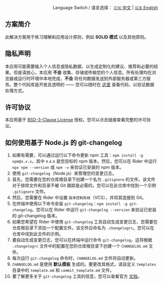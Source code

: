<p align="right">
  Language Switch / 语言选择：
  <a href="./README.zh-CN.md">🇨🇳 中文</a> | <a href="./README.md">🇬🇧 English</a>
</p>

**方案简介**
---  
此解决方案用于练习理解和应用设计原则，例如 **SOLID 模式** 以及其他原则。

**隐私声明**
---  
本应用可能需要输入个人信息或隐私数据，以生成定制化的建议、推荐和必要的结果。但是请放心，本应用 **不会**
收集、存储或传输您的个人信息。所有处理均在浏览器或运行时环境中本地完成，**不会**
将任何数据发送到外部服务器或第三方服务。整个代码库是开放且透明的 —— 您可以随时在 [这里](./) 查看代码，以验证数据处理方式。

**许可协议**
---  
本应用基于 [BSD-3-Clause License](LICENSE) 授权。您可以点击链接查看完整的许可协议。

**如何使用基于 Node.js 的 git-changelog**
---  

1. 如果有需要，可以通过运行以下命令更新 npm 工具：`npm install -g npm@x.x.x`，其中 x.x.x 是您目标的 npm 版本。然后，您可以在
   Rider 中运行 `npx npm --version` 或 `npm -v` 来验证已安装的 npm 版本。
2. 使用 `git-changelog`（Node.js）来管理您的变更日志。
3. 首先，您需要在您的仓库根目录下创建一个名为 `.gitignore` 的文件。该文件对于排除文件和目录不被 Git 跟踪是必需的。您可以在此仓库中找到一个示例
   `.gitignore` 文件。
4. 然后，您需要在 Rider 中设置 `版本控制系统`（VCS），并将其连接到 Git。
5. 在终端中使用以下命令安装 `git-changelog`：`npm install -g git-changelog`。您可以在 Rider 中运行
   `git-changelog --version` 来验证已安装的 git-changelog 版本。
6. 如果您希望在 Rider 中使用 `git-changelog` 工具自动生成变更日志，您需要在仓库根目录下添加一个配置文件。该文件应命名为
   `.changelogrc`。您可以在仓库中找到此文件的示例。
7. 要自动生成变更日志，您可以在终端中运行命令 `git-changelog`。这将根据 `.changelogrc` 文件中的配置在您的仓库根目录下创建一个
   `CHANGELOG.md` 文件。
8. 每次运行 `git-changelog` 命令时，`CHANGELOG.md` 文件将自动更新。
9. `CHANGELOG.md` 是使用 **默认模板** 生成的。要更改其格式，请自定义 `templates` 目录中的 `template.md` 和
   `commit_template.md` 文件。
10. 要了解更多关于 `git-changelog` 工具的信息，您可以查看官方 [文档](https://github.com/rafinskipg/git-changelog)。
   